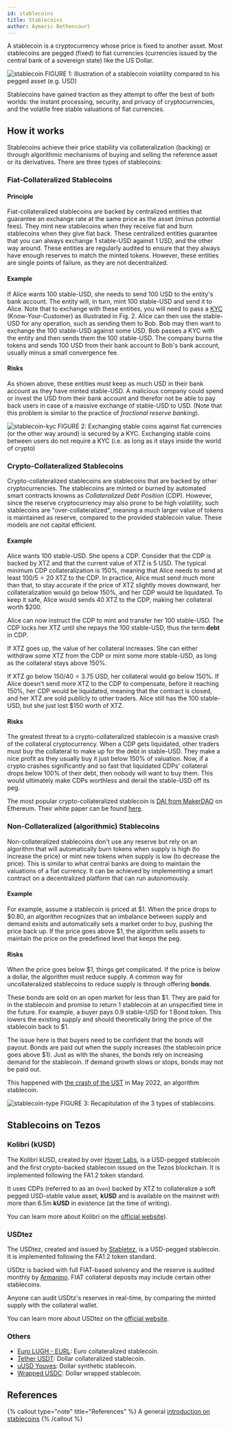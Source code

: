 ```yaml
---
id: stablecoins
title: Stablecoins
author: Aymeric Bethencourt
---
```


A stablecoin is a cryptocurrency whose price is fixed to another asset. Most stablecoins are pegged (fixed) to fiat currencies (currencies issued by the central bank of a sovereign state) like the US Dollar.


![stablecoin](/developers/docs/images/stablecoins/stablecoin.svg)
FIGURE 1: Illustration of a stablecoin volatility compared to his pegged asset (e.g. USD)

Stablecoins have gained traction as they attempt to offer the best of both worlds: the instant processing, security, and privacy of cryptocurrencies, and the volatile free stable valuations of fiat currencies.

## How it works

Stablecoins achieve their price stability via collateralization (backing) or through algorithmic mechanisms of buying and selling the reference asset or its derivatives. There are three types of stablecoins:

### Fiat-Collateralized Stablecoins

#### Principle

Fiat-collateralized stablecoins are backed by centralized entities that guarantee an exchange rate at the same price as the asset (minus potential fees). They mint new stablecoins when they receive fiat and burn stablecoins when they give fiat back. These centralized entities guarantee that you can always exchange 1 stable-USD against 1 USD, and the other way around. These entities are regularly audited to ensure that they always have enough reserves to match the minted tokens. However, these entities are single points of failure, as they are not decentralized.

#### Example

If Alice wants 100 stable-USD, she needs to send 100 USD to the entity's bank account. The entity will, in turn, mint 100 stable-USD and send it to Alice. Note that to exchange with these entities, you will need to pass a [KYC](https://en.wikipedia.org/wiki/Know_your_customer) (Know-Your-Customer) as illustrated in Fig. 2. Alice can then use the stable-USD for any operation, such as sending them to Bob. Bob may then want to exchange the 100 stable-USD against some USD. Bob passes a KYC with the entity and then sends them the 100 stable-USD. The company burns the tokens and sends 100 USD from their bank account to Bob's bank account, usually minus a small convergence fee.

#### Risks

As shown above, these entities must keep as much USD in their bank account as they have minted stable-USD. A malicious company could spend or invest the USD from their bank account and therefor not be able to pay back users in case of a massive exchange of stable-USD to USD. (Note that this problem is similar to the practice of _fractional reserve banking_).

![stablecoin-kyc](/developers/docs/images/stablecoins/stablecoin-kyc.svg)
FIGURE 2: Exchanging stable coins against fiat currencies (or the other way around) is secured by a KYC. Exchanging stable coins between users do not require a KYC (i.e. as long as it stays inside the world of crypto)

### Crypto-Collateralized Stablecoins

Crypto-collateralized stablecoins are stablecoins that are backed by other cryptocurrencies. The stablecoins are minted or burned by automated smart contracts knowns as _Collateralized Debt Position_ (CDP). However, since the reserve cryptocurrency may also prone to be high volatility, such stablecoins are "over-collateralized", meaning a much larger value of tokens is maintained as reserve, compared to the provided stablecoin value. These models are not capital efficient.

#### Example

Alice wants 100 stable-USD. She opens a CDP. Consider that the CDP is backed by XTZ and that the current value of XTZ is 5 USD. The typical minimum CDP collateralization is 150%, meaning that Alice needs to send at least $100 / 5 = 20$ XTZ to the CDP. In practice, Alice must send much more than that, to stay accurate if the price of XTZ slightly moves downward, her collateralization would go below 150%, and her CDP would be liquidated. To keep it safe, Alice would sends 40 XTZ to the CDP, making her collateral worth $200.

Alice can now instruct the CDP to mint and transfer her 100 stable-USD. The CDP locks her XTZ until she repays the 100 stable-USD, thus the term **debt** in CDP.

If XTZ goes up, the value of her collateral increases. She can either withdraw some XTZ from the CDP or mint some more stable-USD, as long as the collateral stays above 150%.

If XTZ go below $150 / 40 = 3.75$ USD, her collateral would go below 150%. If Alice doesn't send more XTZ to the CDP to compensate, before it reaching 150%, her CDP would be liquidated, meaning that the contract is closed, and her XTZ are sold publicly to other traders. Alice still has the 100 stable-USD, but she just lost $150 worth of XTZ.

#### Risks

The greatest threat to a crypto-collateralized stablecoin is a massive crash of the collateral cryptocurrency. When a CDP gets liquidated, other traders must buy the collateral to make up for the debt in stable-USD. They make a nice profit as they usually buy it just below 150% of valuation. Now, if a crypto crashes significantly and so fast that liquidated CDPs' collateral drops below 100% of their debt, then nobody will want to buy them. This would ultimately make CDPs worthless and derail the stable-USD off its peg.

The most popular crypto-collateralized stablecoin is [DAI from MakerDAO](https://makerdao.com/) on Ethereum. Their white paper can be found [here](https://makerdao.com/whitepaper/DaiDec17WP.pdf).

### Non-Collateralized (algorithmic) Stablecoins

Non-collateralized stablecoins don't use any reserve but rely on an algorithm that will automatically burn tokens when supply is high (to increase the price) or mint new tokens when supply is low (to decrease the price). This is similar to what central banks are doing to maintain the valuations of a fiat currency. It can be achieved by implementing a smart contract on a decentralized platform that can run autonomously.

#### Example

For example, assume a stablecoin is priced at \$1. When the price drops to \$0.80, an algorithm recognizes that an imbalance between supply and demand exists and automatically sets a market order to buy, pushing the price back up. If the price goes above \$1, the algorithm sells assets to maintain the price on the predefined level that keeps the peg.

#### Risks

When the price goes below \$1, things get complicated. If the price is below a dollar, the algorithm must reduce supply. A common way for uncollateralized stablecoins to reduce supply is through offering **bonds**.

These bonds are sold on an open market for less than \$1. They are paid for in the stablecoin and promise to return 1 stablecoin at an unspecified time in the future. For example, a buyer pays 0.9 stable-USD for 1 Bond token. This lowers the existing supply and should theoretically bring the price of the stablecoin back to \$1.

The issue here is that buyers need to be confident that the bonds will payout. Bonds are paid out when the supply increases (the stablecoin price goes above \$1). Just as with the shares, the bonds rely on increasing demand for the stablecoin. If demand growth slows or stops, bonds may not be paid out.

This happened with [the crash of the UST](https://blog.chainalysis.com/reports/how-terrausd-collapsed/#:~:text=Summary,of%20both%20LUNA%20and%20UST.) in May 2022, an algorithm stablecoin.


![stablecoin-type](/developers/docs/images/stablecoins/stablecoin-types.svg)
FIGURE 3: Recapitulation of the 3 types of stablecoins.

## Stablecoins on Tezos

### Kolibri (kUSD)

The Kolibri kUSD, created by over [Hover Labs](https://hover.engineering/), is a USD-pegged stablecoin and the ﬁrst crypto-backed stablecoin issued on the Tezos blockchain. It is implemented following the FA1.2 token standard.

It uses CDPs (referred to as an `Oven`) backed by XTZ to collateralize a soft pegged USD-stable value asset, **kUSD** and is available on the mainnet with more than 6.5m **kUSD** in existence (at the time of writing).

You can learn more about Kolibri on the [official website](https://kolibri.finance)).

### USDtez

The USDtez, created and issued by [Stabletez](https://stabletez.com/), is a USD-pegged stablecoin.
It is implemented following the FA1.2 token standard.

USDtz is backed with full FIAT-based solvency and the reserve is audited monthly by [Armanino](https://www.armaninollp.com/). FIAT collateral deposits may include certain other stablecoins.

Anyone can audit USDtz's reserves in real-time, by comparing the minted supply with the collateral wallet.

You can learn more about USDtez on the [official website](https://usdtz.com/index.html).

### Others

- [Euro LUGH - EURL](https://www.lugh.io/): Euro collateralized stablecoin.
- [Tether USDT](https://tzkt.io/KT1XnTn74bUtxHfDtBmm2bGZAQfhPbvKWR8o/operations/): Dollar collateralized stablecoin.
- [uUSD Youves](https://tzkt.io/KT1XRPEPXbZK25r3Htzp2o1x7xdMMmfocKNW/tokens/0/transfers): Dollar synthetic stablecoin.
- [Wrapped USDC](https://tzkt.io/KT1UsSfaXyqcjSVPeiD7U1bWgKy3taYN7NWY/tokens/2/transfers): Dollar wrapped stablecoin.

## References

{% callout type="note" title="References" %}
A general [introduction on stablecoins](<https://www.investopedia.com/terms/s/stablecoin.asp>)
{% /callout %}